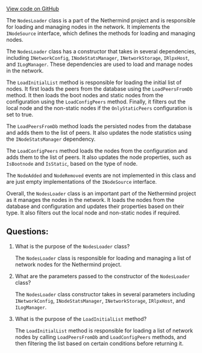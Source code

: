 [View code on GitHub](https://github.com/nethermindeth/nethermind/Nethermind.Network/NodesLoader.cs)

The `NodesLoader` class is a part of the Nethermind project and is responsible for loading and managing nodes in the network. It implements the `INodeSource` interface, which defines the methods for loading and managing nodes. 

The `NodesLoader` class has a constructor that takes in several dependencies, including `INetworkConfig`, `INodeStatsManager`, `INetworkStorage`, `IRlpxHost`, and `ILogManager`. These dependencies are used to load and manage nodes in the network. 

The `LoadInitialList` method is responsible for loading the initial list of nodes. It first loads the peers from the database using the `LoadPeersFromDb` method. It then loads the boot nodes and static nodes from the configuration using the `LoadConfigPeers` method. Finally, it filters out the local node and the non-static nodes if the `OnlyStaticPeers` configuration is set to true. 

The `LoadPeersFromDb` method loads the persisted nodes from the database and adds them to the list of peers. It also updates the node statistics using the `INodeStatsManager` dependency. 

The `LoadConfigPeers` method loads the nodes from the configuration and adds them to the list of peers. It also updates the node properties, such as `IsBootnode` and `IsStatic`, based on the type of node. 

The `NodeAdded` and `NodeRemoved` events are not implemented in this class and are just empty implementations of the `INodeSource` interface. 

Overall, the `NodesLoader` class is an important part of the Nethermind project as it manages the nodes in the network. It loads the nodes from the database and configuration and updates their properties based on their type. It also filters out the local node and non-static nodes if required.
## Questions: 
 1. What is the purpose of the `NodesLoader` class?
    
    The `NodesLoader` class is responsible for loading and managing a list of network nodes for the Nethermind project.

2. What are the parameters passed to the constructor of the `NodesLoader` class?
    
    The `NodesLoader` class constructor takes in several parameters including `INetworkConfig`, `INodeStatsManager`, `INetworkStorage`, `IRlpxHost`, and `ILogManager`.

3. What is the purpose of the `LoadInitialList` method?
    
    The `LoadInitialList` method is responsible for loading a list of network nodes by calling `LoadPeersFromDb` and `LoadConfigPeers` methods, and then filtering the list based on certain conditions before returning it.